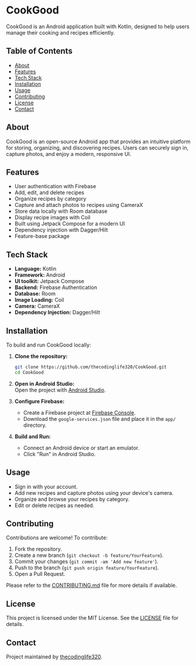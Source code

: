 # CookGood

CookGood is an Android application built with Kotlin, designed to help users manage their cooking and recipes efficiently.

## Table of Contents

- [About](#about)
- [Features](#features)
- [Tech Stack](#tech-stack)
- [Installation](#installation)
- [Usage](#usage)
- [Contributing](#contributing)
- [License](#license)
- [Contact](#contact)

## About

CookGood is an open-source Android app that provides an intuitive platform for storing, organizing, and discovering recipes. Users can securely sign in, capture photos, and enjoy a modern, responsive UI.

## Features

- User authentication with Firebase
- Add, edit, and delete recipes
- Organize recipes by category
- Capture and attach photos to recipes using CameraX
- Store data locally with Room database
- Display recipe images with Coil
- Built using Jetpack Compose for a modern UI
- Dependency injection with Dagger/Hilt
- Feature-base package

## Tech Stack

- **Language:** Kotlin
- **Framework:** Android
- **UI toolkit:** Jetpack Compose
- **Backend:** Firebase Authentication
- **Database:** Room
- **Image Loading:** Coil
- **Camera:** CameraX
- **Dependency Injection:** Dagger/Hilt

## Installation

To build and run CookGood locally:

1. **Clone the repository:**
    ```bash
    git clone https://github.com/thecodinglife320/CookGood.git
    cd CookGood
    ```
2. **Open in Android Studio:**  
   Open the project with [Android Studio](https://developer.android.com/studio).

3. **Configure Firebase:**  
   - Create a Firebase project at [Firebase Console](https://console.firebase.google.com/).
   - Download the `google-services.json` file and place it in the `app/` directory.

4. **Build and Run:**  
   - Connect an Android device or start an emulator.
   - Click "Run" in Android Studio.

## Usage

- Sign in with your account.
- Add new recipes and capture photos using your device's camera.
- Organize and browse your recipes by category.
- Edit or delete recipes as needed.

## Contributing

Contributions are welcome! To contribute:

1. Fork the repository.
2. Create a new branch (`git checkout -b feature/YourFeature`).
3. Commit your changes (`git commit -am 'Add new feature'`).
4. Push to the branch (`git push origin feature/YourFeature`).
5. Open a Pull Request.

Please refer to the [CONTRIBUTING.md](CONTRIBUTING.md) file for more details if available.

## License

This project is licensed under the MIT License. See the [LICENSE](LICENSE) file for details.

## Contact

Project maintained by [thecodinglife320](https://github.com/thecodinglife320).
